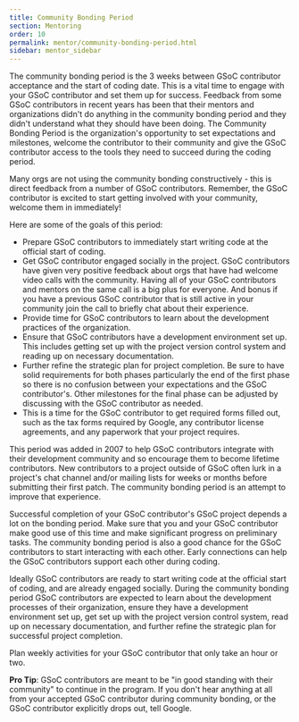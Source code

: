 ```yaml
---
title: Community Bonding Period
section: Mentoring
order: 10
permalink: mentor/community-bonding-period.html
sidebar: mentor_sidebar
---
```


The community bonding period is the 3 weeks between GSoC contributor acceptance and the start of coding date. This is a vital time to engage with your GSoC contributor and set them up for success. Feedback from some GSoC contributors in recent years has been that their mentors and organizations didn't do anything in the community bonding period and they didn't understand what they should have been doing. The Community Bonding Period is the organization's opportunity to set expectations and milestones, welcome the contributor to their community and give the GSoC contributor access to the tools they need to succeed during the coding period.

Many orgs are not using the community bonding constructively - this is direct feedback from a number of GSoC contributors. Remember, the GSoC contributor is excited to start getting involved with your community, welcome them in immediately!

Here are some of the goals of this period:

* Prepare GSoC contributors to immediately start writing code at the official start of coding.
* Get GSoC contributor engaged socially in the project. GSoC contributors have given very positive feedback about orgs that have had welcome video calls with the community. Having all of your GSoC contributors and mentors on the same call is a big plus for everyone. And bonus if you have a previous GSoC contributor that is still active in your community join the call to briefly chat about their experience.
* Provide time for GSoC contributors to learn about the development practices of the organization.
* Ensure that GSoC contributors have a development environment set up. This includes getting set up with the project version control system and reading up on necessary documentation.
* Further refine the strategic plan for project completion. Be sure to have solid requirements for both phases particularly the end of the first phase so there is no confusion between your expectations and the GSoC contributor's. Other milestones for the final phase can be adjusted by discussing with the GSoC contributor as needed.
* This is a time for the GSoC contributor to get required forms filled out, such as the tax forms required by Google, any contributor license agreements, and any paperwork that your project requires.

This period was added in 2007 to help GSoC contributors integrate with their development community and so encourage them to become lifetime contributors. New contributors to a project outside of GSoC often lurk in a project's chat channel and/or mailing lists for weeks or months before submitting their first patch. The community bonding period is an attempt to improve that experience.

Successful completion of your GSoC contributor's GSoC project depends a lot on the bonding period. Make sure that you and your GSoC contributor make good use of this time and make significant progress on preliminary tasks. The community bonding period is also a good chance for the GSoC contributors to start interacting with each other. Early connections can help the GSoC contributors support each other during coding.

Ideally GSoC contributors are ready to start writing code at the official start of coding, and are already engaged socially. During the community bonding period GSoC contributors are expected to learn about the development processes of their organization, ensure they have a development environment set up, get set up with the project version control system, read up on necessary documentation, and further refine the strategic plan for successful project completion.

Plan weekly activities for your GSoC contributor that only take an hour or two.

**Pro Tip**: GSoC contributors are meant to be "in good standing with their community" to continue in the program. If you don't hear anything at all from your accepted GSoC contributor during community bonding, or the GSoC contributor explicitly drops out, tell Google.
